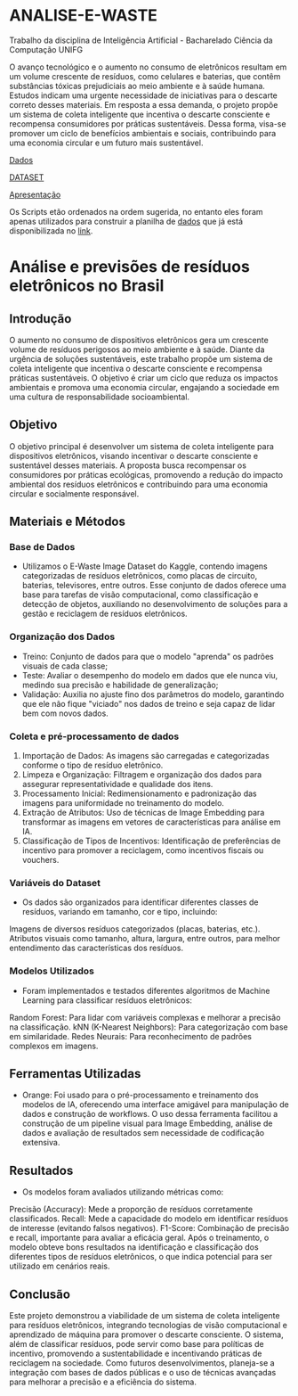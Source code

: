 # ANALISE-E-WASTE

Trabalho da disciplina de Inteligência Artificial - Bacharelado Ciência da Computação UNIFG

O avanço tecnológico e o aumento no consumo de eletrônicos resultam em um volume crescente de resíduos, como celulares e baterias, que contêm substâncias tóxicas prejudiciais ao meio ambiente e à saúde humana. Estudos indicam uma urgente necessidade de iniciativas para o descarte correto desses materiais. Em resposta a essa demanda, o projeto propõe um sistema de coleta inteligente que incentiva o descarte consciente e recompensa consumidores por práticas sustentáveis. Dessa forma, visa-se promover um ciclo de benefícios ambientais e sociais, contribuindo para uma economia circular e um futuro mais sustentável.

[Dados](https://drive.google.com/file/d/12tiMEPLjApY57ZZXGa5IC-xdXtug0TXv/view?usp=sharing)

[DATASET](https://drive.google.com/drive/folders/1A09SQVUXiQzEmTszgKxvI7gifyS2qZYU?usp=sharing)

[Apresentação](https://github.com/E-WASTE-A3/ANALISE-E-WASTE/blob/main/An%C3%A1lise%20e%20Previs%C3%A3o%20de%20Res%C3%ADduos%20Eletr%C3%B4nicos.pptx.pdf)

Os Scripts etão ordenados na ordem sugerida, no entanto eles foram apenas utilizados para construir a planilha de [dados](https://docs.google.com/spreadsheets/d/1priwDe7UXDmy9nzbXKZTDhQG9_NOB6FZafhcmQLOTfU/edit#gid=587864036) que já está disponibilizada no [link](https://docs.google.com/spreadsheets/d/1priwDe7UXDmy9nzbXKZTDhQG9_NOB6FZafhcmQLOTfU/edit#gid=587864036).

# Análise e previsões de resíduos eletrônicos no Brasil

## Introdução
O aumento no consumo de dispositivos eletrônicos gera um crescente volume de resíduos perigosos ao meio ambiente e à saúde. Diante da urgência de soluções sustentáveis, este trabalho propõe um sistema de coleta inteligente que incentiva o descarte consciente e recompensa práticas sustentáveis. O objetivo é criar um ciclo que reduza os impactos ambientais e promova uma economia circular, engajando a sociedade em uma cultura de responsabilidade socioambiental.

## Objetivo
O objetivo principal é desenvolver um sistema de coleta inteligente para dispositivos eletrônicos, visando incentivar o descarte consciente e sustentável desses materiais. A proposta busca recompensar os consumidores por práticas ecológicas, promovendo a redução do impacto ambiental dos resíduos eletrônicos e contribuindo para uma economia circular e socialmente responsável.

## Materiais e Métodos
### Base de Dados
- Utilizamos o E-Waste Image Dataset do Kaggle, contendo imagens categorizadas de resíduos eletrônicos, como placas de circuito, baterias, televisores, entre outros. Esse conjunto de dados oferece uma base para tarefas de visão computacional, como classificação e detecção de objetos, auxiliando no desenvolvimento de soluções para a gestão e reciclagem de resíduos eletrônicos.

### Organização dos Dados
- Treino: Conjunto de dados para que o modelo "aprenda" os padrões visuais de cada classe;
- Teste: Avaliar o desempenho do modelo em dados que ele nunca viu, medindo sua precisão e habilidade de generalização;
- Validação: Auxilia no ajuste fino dos parâmetros  do modelo, garantindo que ele não fique "viciado" nos dados de treino e seja capaz de lidar bem com novos dados.


### Coleta e pré-processamento de dados
1. Importação de Dados: As imagens são carregadas e categorizadas conforme o tipo de resíduo eletrônico.
2. Limpeza e Organização: Filtragem e organização dos dados para assegurar representatividade e qualidade dos itens.
3. Processamento Inicial: Redimensionamento e padronização das imagens para uniformidade no treinamento do modelo.
4. Extração de Atributos: Uso de técnicas de Image Embedding para transformar as imagens em vetores de características para análise em IA.
5. Classificação de Tipos de Incentivos: Identificação de preferências de incentivo para promover a reciclagem, como incentivos fiscais ou vouchers.

### Variáveis do Dataset
- Os dados são organizados para identificar diferentes classes de resíduos, variando em tamanho, cor e tipo, incluindo:

Imagens de diversos resíduos categorizados (placas, baterias, etc.).
Atributos visuais como tamanho, altura, largura, entre outros, para melhor entendimento das características dos resíduos.

### Modelos Utilizados
- Foram implementados e testados diferentes algoritmos de Machine Learning para classificar resíduos eletrônicos:

Random Forest: Para lidar com variáveis complexas e melhorar a precisão na classificação.
kNN (K-Nearest Neighbors): Para categorização com base em similaridade.
Redes Neurais: Para reconhecimento de padrões complexos em imagens.

## Ferramentas Utilizadas
- Orange: Foi usado para o pré-processamento e treinamento dos modelos de IA, oferecendo uma interface amigável para manipulação de dados e construção de workflows. O uso dessa ferramenta facilitou a construção de um pipeline visual para Image Embedding, análise de dados e avaliação de resultados sem necessidade de codificação extensiva.

## Resultados
- Os modelos foram avaliados utilizando métricas como:

Precisão (Accuracy): Mede a proporção de resíduos corretamente classificados.
Recall: Mede a capacidade do modelo em identificar resíduos de interesse (evitando falsos negativos).
F1-Score: Combinação de precisão e recall, importante para avaliar a eficácia geral.
Após o treinamento, o modelo obteve bons resultados na identificação e classificação dos diferentes tipos de resíduos eletrônicos, o que indica potencial para ser utilizado em cenários reais.

## Conclusão
Este projeto demonstrou a viabilidade de um sistema de coleta inteligente para resíduos eletrônicos, integrando tecnologias de visão computacional e aprendizado de máquina para promover o descarte consciente. O sistema, além de classificar resíduos, pode servir como base para políticas de incentivo, promovendo a sustentabilidade e incentivando práticas de reciclagem na sociedade. Como futuros desenvolvimentos, planeja-se a integração com bases de dados públicas e o uso de técnicas avançadas para melhorar a precisão e a eficiência do sistema.
